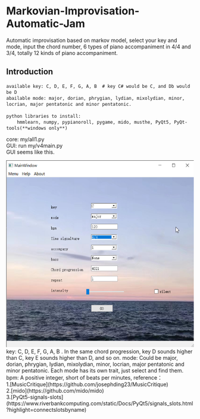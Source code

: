 # Markovian-Improvisation-Automatic-Jam  
Automatic improvisation based on markov model, select your key and mode, input the chord number, 
6 types of piano accompaniment in 4/4 and 3/4, totally 12 kinds of piano accompaniment.

## Introduction  
    available key: C, D, E, F, G, A, B  # key C# would be C, and Db would be D
    abailable mode: major, dorian, phrygian, lydian, mixolydian, minor, locrian, major pentatonic and minor pentatonic.

    python libraries to install:  
        hmmlearn, numpy, pypianoroll, pygame, mido, musthe, PyQt5, PyQt-tools(**windows only**)  
 
core: my/all1.py  
GUI: run my/v4main.py  
GUI seems like this.  
<div align=center><img width="556" height="500" src="https://github.com/dongmie1999/Markovian-Improvisation-Automatic-Jam/blob/master/sreenshot.png"/></div>  
key: C, D, E, F, G, A, B . In the same chord progression, key D sounds higher than C, key E sounds higher than D, and so on.  
mode: Could be major, dorian, phrygian, lydian, mixolydian, minor, locrian, major pentatonic and minor pentatonic. Each mode has its own trait, just select and find them.  
bpm: A positive integer, short of beats per minutes, 
reference：<br />
    1.[MusicCritique](https://github.com/josephding23/MusicCritique)<br />
    2.[mido](https://github.com/mido/mido)<br />
    3.[PyQt5-signals-slots](https://www.riverbankcomputing.com/static/Docs/PyQt5/signals_slots.html?highlight=connectslotsbyname)<br />
